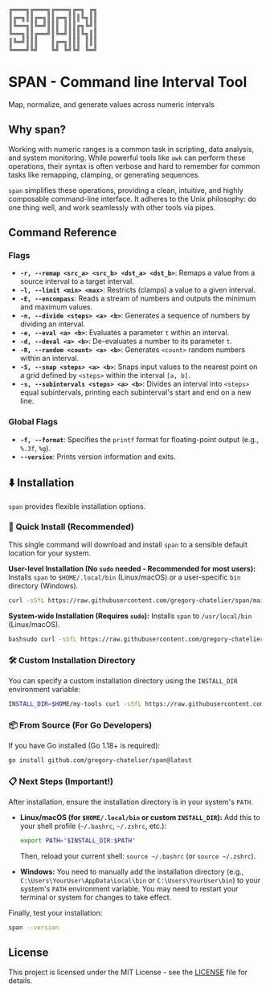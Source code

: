 <pre>
╔═══╗╔═══╗╔═══╗╔═╗ ╔╗
║╔═╗║║╔═╗║║╔═╗║║║╚╗║║
║╚══╗║╚═╝║║║ ║║║╔╗╚╝║
╚══╗║║╔══╝║╚═╝║║║╚╗║║
║╚═╝║║║   ║╔═╗║║║ ║║║
╚═══╝╚╝   ╚╝ ╚╝╚╝ ╚═╝
</pre>

# SPAN - Command line Interval Tool

Map, normalize, and generate values across numeric intervals

## Why span?

Working with numeric ranges is a common task in scripting, data analysis, and system monitoring. While powerful tools like `awk` can perform these operations, their syntax is often verbose and hard to remember for common tasks like remapping, clamping, or generating sequences.

`span` simplifies these operations, providing a clean, intuitive, and highly composable command-line interface. It adheres to the Unix philosophy: do one thing well, and work seamlessly with other tools via pipes.

## Command Reference

### Flags

*   **`-r, --remap <src_a> <src_b> <dst_a> <dst_b>`**: Remaps a value from a source interval to a target interval.
*   **`-l, --limit <min> <max>`**: Restricts (clamps) a value to a given interval.
*   **`-E, --encompass`**: Reads a stream of numbers and outputs the minimum and maximum values.
*   **`-n, --divide <steps> <a> <b>`**: Generates a sequence of numbers by dividing an interval.
*   **`-e, --eval <a> <b>`**: Evaluates a parameter `t` within an interval.
*   **`-d, --deval <a> <b>`**: De-evaluates a number to its parameter `t`.
*   **`-R, --random <count> <a> <b>`**: Generates `<count>` random numbers within an interval.
*   **`-S, --snap <steps> <a> <b>`**: Snaps input values to the nearest point on a grid defined by `<steps>` within the interval `[a, b]`.
*   **`-s, --subintervals <steps> <a> <b>`**: Divides an interval into `<steps>` equal subintervals, printing each subinterval's start and end on a new line.

### Global Flags

*   **`-f, --format`**: Specifies the `printf` format for floating-point output (e.g., `%.3f`, `%g`).
*   **`--version`**: Prints version information and exits.


## ⬇️ Installation

`span` provides flexible installation options.

### 🚀 Quick Install (Recommended)

This single command will download and install `span` to a sensible default location for your system.

**User-level Installation (No `sudo` needed - Recommended for most users):**
Installs `span` to `$HOME/.local/bin` (Linux/macOS) or a user-specific `bin` directory (Windows).

```bash
curl -sSfL https://raw.githubusercontent.com/gregory-chatelier/span/main/install.sh | sh
```

**System-wide Installation (Requires `sudo`):**
Installs `span` to `/usr/local/bin` (Linux/macOS).

```bash
bashsudo curl -sSfL https://raw.githubusercontent.com/gregory-chatelier/span/main/install.sh | sh
```

### 🛠️ Custom Installation Directory

You can specify a custom installation directory using the `INSTALL_DIR` environment variable:

```bash
INSTALL_DIR=$HOME/my-tools curl -sSfL https://raw.githubusercontent.com/gregory-chatelier/span/main/install.sh | sh
```

### 📦 From Source (For Go Developers)

If you have Go installed (Go 1.18+ is required):

```bash
go install github.com/gregory-chatelier/span@latest
```

### 📋 Next Steps (Important!)

After installation, ensure the installation directory is in your system's `PATH`.

*   **Linux/macOS (for `$HOME/.local/bin` or custom `INSTALL_DIR`):**
    Add this to your shell profile (`~/.bashrc`, `~/.zshrc`, etc.):
    ```bash
    export PATH="$INSTALL_DIR:$PATH"
    ```
    Then, reload your current shell: `source ~/.bashrc` (or `source ~/.zshrc`).

*   **Windows:**
    You need to manually add the installation directory (e.g., `C:\Users\YourUser\AppData\Local\bin` or `C:\Users\YourUser\bin`) to your system's `PATH` environment variable. You may need to restart your terminal or system for changes to take effect.

Finally, test your installation:

```bash
span --version
```

## License

This project is licensed under the MIT License - see the [LICENSE](LICENSE) file for details.